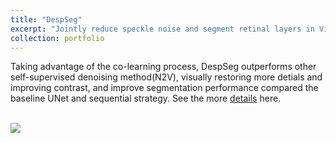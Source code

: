 ```yaml
---
title: "DespSeg"
excerpt: "Jointly reduce speckle noise and segment retinal layers in Vis-OCT images <br/><img src='/portfolio/Archi.jpg'>"
collection: portfolio
---
```


Taking advantage of the co-learning process, DespSeg outperforms other self-supervised denoising method(N2V), visually restoring more detials and improving contrast, and improve segmentation performance compared the baseline UNet and sequential strategy. See the more [details](https://tianyiye98.github.io/page/files/paper3.pdf) here. 

<br/><img src='https://tianyiye98.github.io/page/portfolio/Archi.jpg'>

